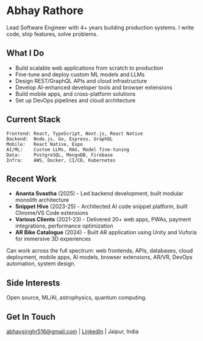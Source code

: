 
# Abhay Rathore

Lead Software Engineer with 4+ years building production systems. I write code, ship features, solve problems.

## What I Do

-   Build scalable web applications from scratch to production
-   Fine-tune and deploy custom ML models and LLMs
-   Design REST/GraphQL APIs and cloud infrastructure
-   Develop AI-enhanced developer tools and browser extensions
-   Build mobile apps, and cross-platform solutions
-   Set up DevOps pipelines and cloud architecture

## Current Stack

```
Frontend: React, TypeScript, Next.js, React Native
Backend:  Node.js, Go, Express, GraphQL
Mobile:   React Native, Expo
AI/ML:    Custom LLMs, RAG, Model fine-tuning
Data:     PostgreSQL, MongoDB, Firebase
Infra:    AWS, Docker, CI/CD, Kubernetes
```

## Recent Work

-   **Ananta Svastha** (2025) - Led backend development, built modular monolith architecture
-   **Snippet Hive** (2023-25) - Architected AI code snippet platform, built Chrome/VS Code extensions
-   **Various Clients** (2021-23) - Delivered 20+ web apps, PWAs, payment integrations, performance optimization
-   **AR Bike Catalogue** (2024) - Built AR application using Unity and Vuforia for immersive 3D experiences

Can work across the full spectrum: web frontends, APIs, databases, cloud deployment, mobile apps, AI models, browser extensions, AR/VR, DevOps automation, system design.

## Side Interests

Open source, ML/AI, astrophysics, quantum computing.

## Get In Touch

[abhaysinghr516@gmail.com](mailto:abhaysinghr516@gmail.com) | [LinkedIn](https://linkedin.com/in/abhaysinghr516) | Jaipur, India
